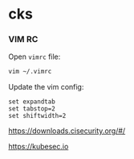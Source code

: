 # cks

### VIM RC

Open `vimrc` file:
```bash
vim ~/.vimrc
```

Update the vim config:
```vim
set expandtab
set tabstop=2
set shiftwidth=2
```

https://downloads.cisecurity.org/#/

https://kubesec.io



